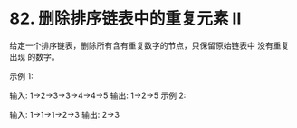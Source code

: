 # 82. 删除排序链表中的重复元素 II
  给定一个排序链表，删除所有含有重复数字的节点，只保留原始链表中 没有重复出现 的数字。
  
  示例 1:
  
  输入: 1->2->3->3->4->4->5
  输出: 1->2->5
  示例 2:
  
  输入: 1->1->1->2->3
  输出: 2->3